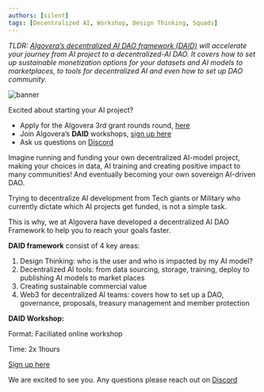 ```yaml
---
authors: [silent]
tags: [Decentralized AI, Workshop, Design Thinking, Squads]
--- 
```

_TLDR: [Algovera’s decentralized AI DAO framework (DAID)](https://miro.com/app/board/uXjVOvsD0uc=/?share_link_id=948533770979) will accelerate your journey from AI project to a decentralized-AI DAO. It covers how to set up sustainable monetization options for your datasets and AI models to marketplaces, to tools for decentralized AI and even how to set up DAO community._

![banner](./banner.png)

<!--truncate-->

Excited about starting your AI project?

- Apply for the Algovera 3rd grant rounds round, [here](https://docs.algovera.ai/blog/2022/05/31/Announcing%20Algovera%20Grants%20Round%203)
- Join Algovera’s **DAID** workshops, [sign up here](https://wuz5dw73wlf.typeform.com/to/TN9m4kFX)
- Ask us questions on [Discord](https://discord.gg/Jc2kSP5h)

Imagine running and funding your own decentralized AI-model project, making your choices in data, AI training and creating positive impact to many communities! And eventually becoming your own sovereign AI-driven DAO.

Trying to decentralize AI development from Tech giants or Military who currently dictate which AI projects get funded, is not a simple task. 

This is why, we at Algovera have developed a decentralized AI DAO Framework to help you to reach your goals faster. 

**DAID framework** consist of 4 key areas:

1. Design Thinking: who is the user and who is impacted by my AI model?
2. Decentralized AI tools: from data sourcing, storage, training, deploy to publishing AI models to market places
3. Creating sustainable commercial value
4. Web3 for decentralized AI teams: covers how to set up a DAO, governance, proposals, treasury management and member protection

**DAID Workshop:**

Format: Faciliated online workshop

Time: 2x 1hours

[Sign up here](https://wuz5dw73wlf.typeform.com/to/TN9m4kFX)

We are excited to see you. Any questions please reach out on [Discord](https://discord.gg/Jc2kSP5h)